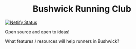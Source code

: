 <h1 align="center">
  Bushwick Running Club
</h1>

[![Netlify Status](https://api.netlify.com/api/v1/badges/3edd1ca3-d3af-40c9-a08f-3b85d8ca854e/deploy-status)](https://app.netlify.com/sites/bushwick-running-club/deploys)

Open source and open to ideas!

What features / resources will help runners in Bushwick?
